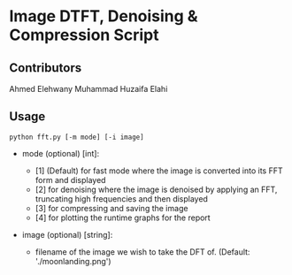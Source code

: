 # Image DTFT, Denoising & Compression Script

## Contributors
Ahmed Elehwany
Muhammad Huzaifa Elahi
 
## Usage
```python fft.py [-m mode] [-i image]```

* mode (optional) [int]:
    - [1] (Default) for fast mode where the image is converted into its FFT form and displayed
    - [2] for denoising where the image is denoised by applying an FFT, truncating high
    frequencies and then displayed
    - [3] for compressing and saving the image
    - [4] for plotting the runtime graphs for the report

* image (optional) [string]: 
    - filename of the image we wish to take the DFT of. (Default: './moonlanding.png')
